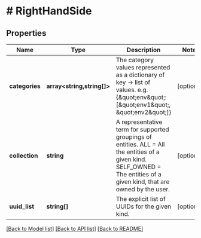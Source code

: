 # # RightHandSide

## Properties

Name | Type | Description | Notes
------------ | ------------- | ------------- | -------------
**categories** | **array<string,string[]>** | The category values represented as a dictionary of key -&gt; list of values. e.g.{\&quot;env\&quot;:[\&quot;env1\&quot;, \&quot;env2\&quot;]} | [optional]
**collection** | **string** | A representative term for supported groupings of entities. ALL &#x3D; All the entities of a given kind. SELF_OWNED &#x3D; The entities of a given kind, that are owned by the user. | [optional]
**uuid_list** | **string[]** | The explicit list of UUIDs for the given kind. | [optional]

[[Back to Model list]](../../README.md#models) [[Back to API list]](../../README.md#endpoints) [[Back to README]](../../README.md)
